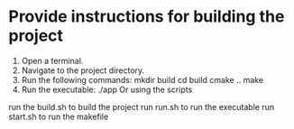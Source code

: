 # Provide instructions for building the project
1. Open a terminal.
2. Navigate to the project directory.
3. Run the following commands:
   mkdir build
   cd build
   cmake ..
   make
4. Run the executable:
   ./app
Or using the scripts

run the build.sh to build the project
run run.sh to run the executable
run start.sh to run the makefile
